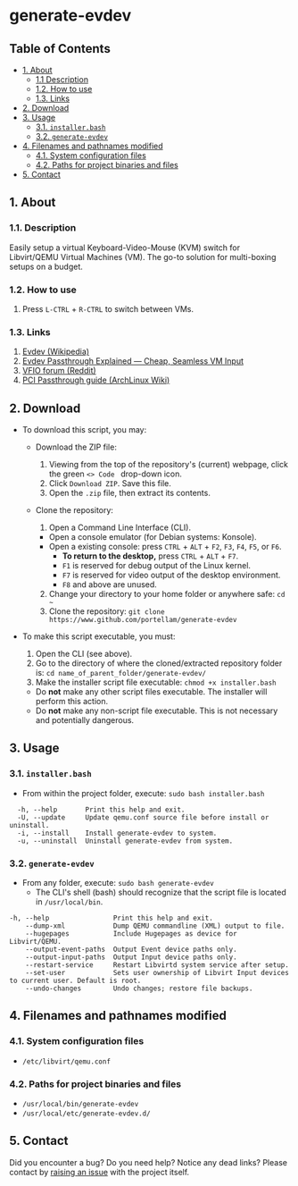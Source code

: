 # generate-evdev
## Table of Contents
- [1. About](#1-about)
  - [1.1 Description](#11-description)
  - [1.2. How to use](#12-how-to-use)
  - [1.3. Links](#13-links)
- [2. Download](#2-download)
- [3. Usage](#3-usage)
  - [3.1. `installer.bash`](#31-installerbash)
  - [3.2. `generate-evdev`](#32-generate-evdev)
- [4. Filenames and pathnames modified](#4-filenames-and-pathnames-modified)
  - [4.1. System configuration files](#41-system-configuration-files)
  - [4.2. Paths for project binaries and files](#42-paths-for-project-binaries-and-files)
- [5. Contact](#5-contact)

## 1. About
### 1.1. Description
Easily setup a virtual Keyboard-Video-Mouse (KVM) switch for Libvirt/QEMU Virtual Machines (VM). The go-to solution for multi-boxing setups on a budget.

### 1.2. How to use
1. Press `L-CTRL` + `R-CTRL` to switch between VMs.

### 1.3. Links
1. [Evdev (Wikipedia)](https://en.wikipedia.org/wiki/Evdev)
2. [Evdev Passthrough Explained — Cheap, Seamless VM Input](https://passthroughpo.st/using-evdev-passthrough-seamless-vm-input/)
3. [VFIO forum (Reddit)](https://old.reddit.com/r/VFIO)
4. [PCI Passthrough guide (ArchLinux Wiki)](https://wiki.archlinux.org/title/PCI_passthrough_via_OVMF)

## 2. Download
- To download this script, you may:
  - Download the ZIP file:
    1. Viewing from the top of the repository's (current) webpage, click the green `<> Code ` drop-down icon.
    2. Click `Download ZIP`. Save this file.
    3. Open the `.zip` file, then extract its contents.

  - Clone the repository:
    1. Open a Command Line Interface (CLI).
      - Open a console emulator (for Debian systems: Konsole).
      - Open a existing console: press `CTRL` + `ALT` + `F2`, `F3`, `F4`, `F5`, or `F6`.
        - **To return to the desktop,** press `CTRL` + `ALT` + `F7`.
        - `F1` is reserved for debug output of the Linux kernel.
        - `F7` is reserved for video output of the desktop environment.
        - `F8` and above are unused.

    2. Change your directory to your home folder or anywhere safe: `cd ~`
    3. Clone the repository: `git clone https://www.github.com/portellam/generate-evdev`

- To make this script executable, you must:
  1. Open the CLI (see above).
  2. Go to the directory of where the cloned/extracted repository folder is: `cd name_of_parent_folder/generate-evdev/`
  3. Make the installer script file executable: `chmod +x installer.bash`
    - Do **not** make any other script files executable. The installer will perform this action.
    - Do **not** make any non-script file executable. This is not necessary and potentially dangerous.

## 3. Usage
### 3.1. `installer.bash`
- From within the project folder, execute: `sudo bash installer.bash`

```
  -h, --help       Print this help and exit.
  -U, --update     Update qemu.conf source file before install or uninstall.
  -i, --install    Install generate-evdev to system.
  -u, --uninstall  Uninstall generate-evdev from system.
```

### 3.2. `generate-evdev`
- From any folder, execute: `sudo bash generate-evdev`
  - The CLI's shell (bash) should recognize that the script file is located in `/usr/local/bin`.

```
-h, --help                Print this help and exit.
    --dump-xml            Dump QEMU commandline (XML) output to file.
    --hugepages           Include Hugepages as device for Libvirt/QEMU.
    --output-event-paths  Output Event device paths only.
    --output-input-paths  Output Input device paths only.
    --restart-service     Restart Libvirtd system service after setup.
    --set-user            Sets user ownership of Libvirt Input devices to current user. Default is root.
    --undo-changes        Undo changes; restore file backups.
```

## 4. Filenames and pathnames modified
### 4.1. System configuration files
  - `/etc/libvirt/qemu.conf`

### 4.2. Paths for project binaries and files
  - `/usr/local/bin/generate-evdev`
  - `/usr/local/etc/generate-evdev.d/`

## 5. Contact
Did you encounter a bug? Do you need help? Notice any dead links? Please contact by [raising an issue](https://github.com/portellam/generate-evdev/issues) with the project itself.